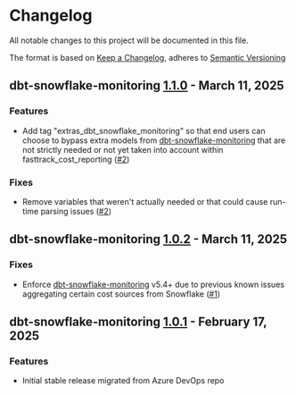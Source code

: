 # Changelog
All notable changes to this project will be documented in this file.

The format is based on [Keep a Changelog](https://keepachangelog.com/en/1.0.0/),
adheres to [Semantic Versioning](https://semver.org/spec/v2.0.0.html)

## dbt-snowflake-monitoring [1.1.0](https://github.com/bdsoy/fasttrack_cost_reporting/releases/tag/1.1.0) - March 11, 2025

### Features

- Add tag "extras_dbt_snowflake_monitoring" so that end users can choose to bypass extra models from
[dbt-snowflake-monitoring](https://github.com/get-select/dbt-snowflake-monitoring/blob/main/CHANGELOG.md)
that are not strictly needed or not yet taken into account within fasttrack_cost_reporting
([#2](https://github.com/bdsoy/fasttrack_cost_reporting/pull/2))

### Fixes

- Remove variables that weren't actually needed or that could cause run-time parsing issues
([#2](https://github.com/bdsoy/fasttrack_cost_reporting/pull/2))

## dbt-snowflake-monitoring [1.0.2](https://github.com/bdsoy/fasttrack_cost_reporting/releases/tag/1.0.2) - March 11, 2025

### Fixes

- Enforce [dbt-snowflake-monitoring](https://github.com/get-select/dbt-snowflake-monitoring/blob/main/CHANGELOG.md)
v5.4+ due to previous known issues aggregating certain cost sources from Snowflake
([#1](https://github.com/bdsoy/fasttrack_cost_reporting/pull/1))

## dbt-snowflake-monitoring [1.0.1](https://github.com/bdsoy/fasttrack_cost_reporting/releases/tag/1.0.1) - February 17, 2025

### Features

- Initial stable release migrated from Azure DevOps repo
